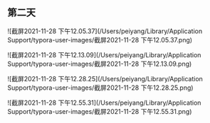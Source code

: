 ## 第二天

![截屏2021-11-28 下午12.05.37](/Users/peiyang/Library/Application Support/typora-user-images/截屏2021-11-28 下午12.05.37.png)

![截屏2021-11-28 下午12.13.09](/Users/peiyang/Library/Application Support/typora-user-images/截屏2021-11-28 下午12.13.09.png)



![截屏2021-11-28 下午12.28.25](/Users/peiyang/Library/Application Support/typora-user-images/截屏2021-11-28 下午12.28.25.png)



![截屏2021-11-28 下午12.55.31](/Users/peiyang/Library/Application Support/typora-user-images/截屏2021-11-28 下午12.55.31.png)





































